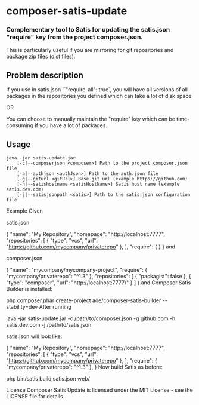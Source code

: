 # composer-satis-update

### Complementary tool to Satis for updating the satis.json "require" key from the project composer.json.

This is particularly useful if you are mirroring for git repositories and package zip files (dist files).

## Problem description
If you use in satis.json ``"require-all": true`, you will have all versions of all packages in the repositories you defined which can take a lot of disk space

OR

You can choose to manually maintain the "require" key which can be time-consuming if you have a lot of packages.

## Usage
```
java -jar satis-update.jar
    [-c|--composerjson <composer>] Path to the project composer.json file
    [-a|--authjson <authJson>] Path to the auth.json file 
    [-g|--giturl <gitUrl>] Base git url (example https://github.com)
    [-h|--satishostname <satisHostName>] Satis host name (example satis.dev.com)
    [-j|--satisjsonpath <satis>] Path to the satis.json configuration file
```
Example
Given

satis.json

{
    "name": "My Repository",
    "homepage": "http://localhost:7777",
    "repositories": [
        { "type": "vcs", "url": "https://github.com/mycompany/privaterepo" },
    ],
    "require": {
    }
}
and

composer.json

{
    "name": "mycompany/mycompany-project",
    "require": {
        "mycompany/privaterepo": "^1.3"
    },
    "repositories": [
        {
            "packagist": false
        },
        {
            "type": "composer",
            "url": "http://localhost:7777/"
        }
    ]
}
and Composer Satis Builder is installed:

php composer.phar create-project aoe/composer-satis-builder --stability=dev
After running

java -jar satis-update.jar -c /path/to/composer.json -g github.com -h satis.dev.com -j /path/to/satis.json

satis.json will look like:

{
    "name": "My Repository",
    "homepage": "http://localhost:7777",
    "repositories": [
        { "type": "vcs", "url": "https://github.com/mycompany/privaterepo" },
    ],
    "require": {
        "mycompany/privaterepo": "^1.3"
    },
}
Now build Satis as before:

php bin/satis build satis.json web/

License
Composer Satis Update is licensed under the MIT License - see the LICENSE file for details
